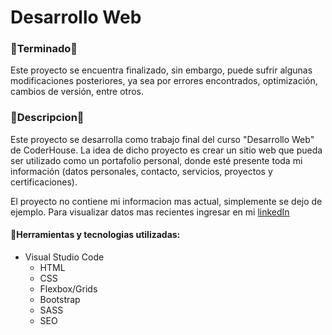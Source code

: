 # Desarrollo Web

### 🔋Terminado🔋
Este proyecto se encuentra finalizado, sin embargo, puede sufrir algunas modificaciones posteriores, ya sea por errores encontrados, optimización, cambios de versión, entre otros.

### 📰Descripcion📰
Este proyecto se desarrolla como trabajo final del curso "Desarrollo Web" de CoderHouse. La idea de dicho proyecto es crear un sitio web que pueda ser utilizado como un portafolio personal, donde esté presente toda mi información (datos personales, contacto, servicios, proyectos y certificaciones).

El proyecto no contiene mi informacion mas actual, simplemente se dejo de ejemplo. Para visualizar datos mas recientes ingresar en mi [linkedIn](https://www.linkedin.com/in/agustin-gonzalo-togni-balassi-203444243/)

#### 🔧Herramientas y tecnologias utilizadas:

- Visual Studio Code
	- HTML
	- CSS
	- Flexbox/Grids
	- Bootstrap
	- SASS
	- SEO
